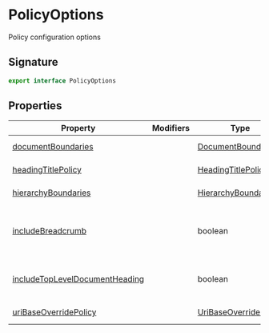 
# PolicyOptions

Policy configuration options

## Signature

```typescript
export interface PolicyOptions 
```

## Properties

|  Property | Modifiers | Type | Description |
|  --- | --- | --- | --- |
|  [documentBoundaries](docs/api-markdown-documenter/policyoptions-documentboundaries-propertysignature) |  | [DocumentBoundaries](docs/api-markdown-documenter/documentboundaries-typealias) | See [DocumentBoundaries](docs/api-markdown-documenter/documentboundaries-typealias)<!-- -->. |
|  [headingTitlePolicy](docs/api-markdown-documenter/policyoptions-headingtitlepolicy-propertysignature) |  | [HeadingTitlePolicy](docs/api-markdown-documenter/headingtitlepolicy-typealias) | See [HeadingTitlePolicy](docs/api-markdown-documenter/headingtitlepolicy-typealias)<!-- -->. |
|  [hierarchyBoundaries](docs/api-markdown-documenter/policyoptions-hierarchyboundaries-propertysignature) |  | [HierarchyBoundaries](docs/api-markdown-documenter/hierarchyboundaries-typealias) | See [HierarchyBoundaries](docs/api-markdown-documenter/hierarchyboundaries-typealias)<!-- -->. |
|  [includeBreadcrumb](docs/api-markdown-documenter/policyoptions-includebreadcrumb-propertysignature) |  | boolean | Whether or not to include a navigation breadcrumb at the top of rendered document pages. |
|  [includeTopLevelDocumentHeading](docs/api-markdown-documenter/policyoptions-includetopleveldocumentheading-propertysignature) |  | boolean | Whether or not to include a top-level heading in rendered document pages. |
|  [uriBaseOverridePolicy](docs/api-markdown-documenter/policyoptions-uribaseoverridepolicy-propertysignature) |  | [UriBaseOverridePolicy](docs/api-markdown-documenter/uribaseoverridepolicy-typealias) | See [UriBaseOverridePolicy](docs/api-markdown-documenter/uribaseoverridepolicy-typealias)<!-- -->. |

